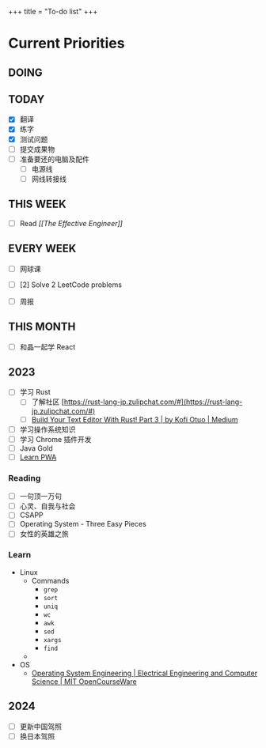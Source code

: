 +++
title = "To-do list"
+++

# Current Priorities

## DOING


## TODAY

- [x] 翻译
- [x] 练字
- [x] 测试问题
- [ ] 提交成果物
- [ ] 准备要还的电脑及配件
	- [ ] 电源线
	- [ ] 网线转接线

## THIS WEEK

- [ ] Read *[[The Effective Engineer]]*

## EVERY WEEK
- [ ] 网球课
- [ ] [2] Solve 2 LeetCode problems 
- [ ] 周报


## THIS MONTH
- [ ] 和晶一起学 React

## 2023
- [ ] 学习 Rust
	 - [ ] 了解社区 [https://rust-lang-jp.zulipchat.com/#](https://rust-lang-jp.zulipchat.com/#)
	 - [ ] [Build Your Text Editor With Rust! Part 3 | by Kofi Otuo | Medium](https://medium.com/@otukof/b030670fa815)
 - [ ] 学习操作系统知识
 - [ ] 学习 Chrome 插件开发
- [ ] Java Gold
- [ ] [Learn PWA](https://web.dev/learn/pwa/)

### Reading
- [ ] 一句顶一万句
- [ ] 心灵、自我与社会
- [ ] CSAPP
- [ ] Operating System - Three Easy Pieces
- [ ] 女性的英雄之旅
### Learn

- Linux
	- Commands
		- `grep`
		- `sort`
		- `uniq`
		- `wc`
		- `awk`
		- `sed`
		- `xargs`
		- `find`
	- 
- OS
	- [Operating System Engineering | Electrical Engineering and Computer Science | MIT OpenCourseWare](https://ocw.mit.edu/courses/6-828-operating-system-engineering-fall-2012/)

## 2024
- [ ] 更新中国驾照
- [ ] 换日本驾照